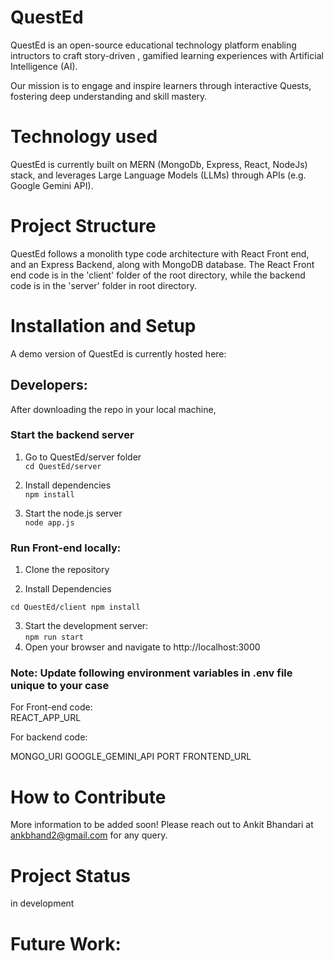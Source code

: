 # QuestEd

QuestEd is an open-source educational technology platform enabling intructors to craft story-driven , gamified learning experiences with Artificial Intelligence (AI).

Our mission is to engage and inspire learners through interactive Quests, fostering deep understanding and skill mastery. 


# Technology used

QuestEd is currently built on MERN (MongoDb, Express, React, NodeJs) stack, and leverages Large Language Models (LLMs) through APIs (e.g. Google Gemini API). 


# Project Structure

QuestEd follows a monolith type code architecture with React Front end, and an Express Backend, along with MongoDB database. The React Front end code is in the 'client' folder of the  root directory, while the backend code is in the 'server' folder in root directory.


# Installation and Setup

A demo version of QuestEd is currently hosted here: 

## Developers:
After downloading the repo in your local machine,

### Start the backend server  

 1. Go to QuestEd/server folder   
 `cd QuestEd/server`
 2. Install dependencies  
  `npm install`  
  
  3. Start the node.js server  
  `node app.js`

### Run Front-end locally:

1. Clone the repository  

2. Install Dependencies

`cd QuestEd/client npm install`

3. Start the development server:   
`npm run start`
4. Open your browser and navigate to http://localhost:3000

### Note: Update following environment variables in .env file unique to your case

For Front-end code:   
REACT_APP_URL

For backend code:

MONGO_URI
GOOGLE_GEMINI_API
PORT
FRONTEND_URL


# How to Contribute

More information to be added soon! Please reach out to Ankit Bhandari at ankbhand2@gmail.com for any query. 

# Project Status 

in development

# Future Work:









